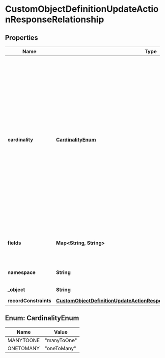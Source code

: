 

# CustomObjectDefinitionUpdateActionResponseRelationship


## Properties

| Name | Type | Description | Notes |
|------------ | ------------- | ------------- | -------------|
|**cardinality** | [**CardinalityEnum**](#CardinalityEnum) | The cardinality of the relationship from this object to another object.  A &#x60;manyToOne&#x60; relationship means this object is the child object (the \&quot;many\&quot; side), and the referenced object (the \&quot;one\&quot; side) is the parent.  A &#x60;oneToMany&#x60; relationship means this object is the parent object (the \&quot;one\&quot; side), and the referenced object (the \&quot;many\&quot; side) is the child.  |  [optional] |
|**fields** | **Map&lt;String, String&gt;** | Field mappings in the form of &#x60;&lt;this-object-field-name&gt;&#x60;: &#x60;&lt;other-object-field-name&gt;&#x60;.  |  [optional] |
|**namespace** | **String** | The namespace where the related object is located |  [optional] |
|**_object** | **String** | The API name of the related object |  [optional] |
|**recordConstraints** | [**CustomObjectDefinitionUpdateActionResponseRelationshipRecordConstraints**](CustomObjectDefinitionUpdateActionResponseRelationshipRecordConstraints.md) |  |  [optional] |



## Enum: CardinalityEnum

| Name | Value |
|---- | -----|
| MANYTOONE | &quot;manyToOne&quot; |
| ONETOMANY | &quot;oneToMany&quot; |



